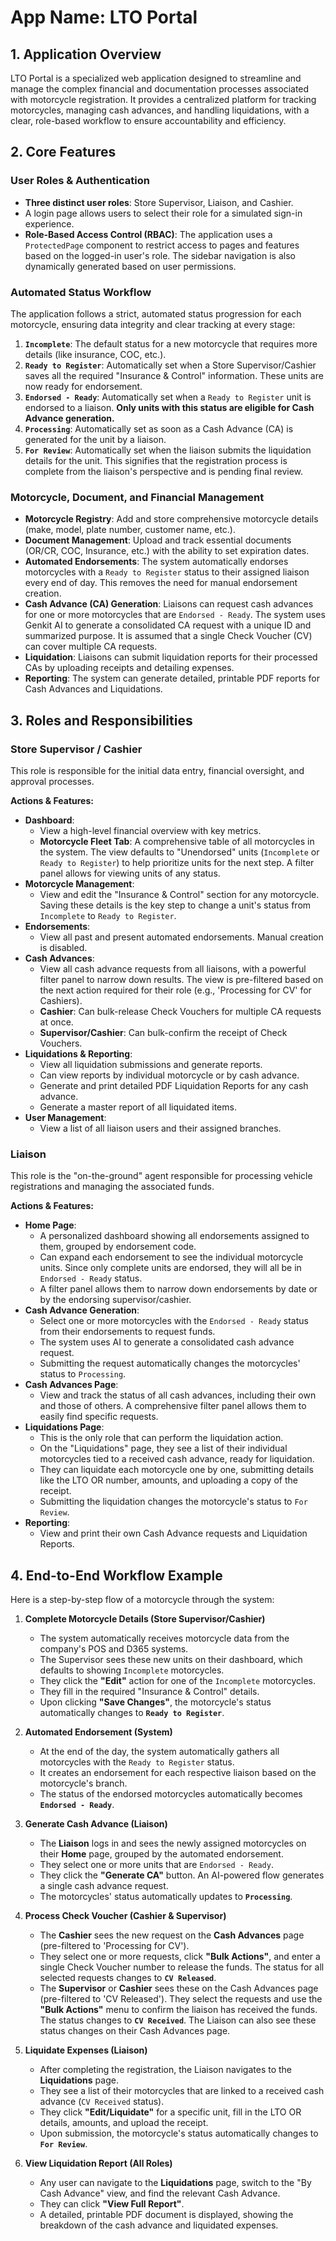 # App Name: LTO Portal

## 1. Application Overview
LTO Portal is a specialized web application designed to streamline and manage the complex financial and documentation processes associated with motorcycle registration. It provides a centralized platform for tracking motorcycles, managing cash advances, and handling liquidations, with a clear, role-based workflow to ensure accountability and efficiency.

## 2. Core Features

### User Roles & Authentication
- **Three distinct user roles**: Store Supervisor, Liaison, and Cashier.
- A login page allows users to select their role for a simulated sign-in experience.
- **Role-Based Access Control (RBAC)**: The application uses a `ProtectedPage` component to restrict access to pages and features based on the logged-in user's role. The sidebar navigation is also dynamically generated based on user permissions.

### Automated Status Workflow
The application follows a strict, automated status progression for each motorcycle, ensuring data integrity and clear tracking at every stage:
1.  **`Incomplete`**: The default status for a new motorcycle that requires more details (like insurance, COC, etc.).
2.  **`Ready to Register`**: Automatically set when a Store Supervisor/Cashier saves all the required "Insurance & Control" information. These units are now ready for endorsement.
3.  **`Endorsed - Ready`**: Automatically set when a `Ready to Register` unit is endorsed to a liaison. **Only units with this status are eligible for Cash Advance generation.**
4.  **`Processing`**: Automatically set as soon as a Cash Advance (CA) is generated for the unit by a liaison.
5.  **`For Review`**: Automatically set when the liaison submits the liquidation details for the unit. This signifies that the registration process is complete from the liaison's perspective and is pending final review.

### Motorcycle, Document, and Financial Management
- **Motorcycle Registry**: Add and store comprehensive motorcycle details (make, model, plate number, customer name, etc.).
- **Document Management**: Upload and track essential documents (OR/CR, COC, Insurance, etc.) with the ability to set expiration dates.
- **Automated Endorsements**: The system automatically endorses motorcycles with a `Ready to Register` status to their assigned liaison every end of day. This removes the need for manual endorsement creation.
- **Cash Advance (CA) Generation**: Liaisons can request cash advances for one or more motorcycles that are `Endorsed - Ready`. The system uses Genkit AI to generate a consolidated CA request with a unique ID and summarized purpose. It is assumed that a single Check Voucher (CV) can cover multiple CA requests.
- **Liquidation**: Liaisons can submit liquidation reports for their processed CAs by uploading receipts and detailing expenses.
- **Reporting**: The system can generate detailed, printable PDF reports for Cash Advances and Liquidations.

## 3. Roles and Responsibilities

### Store Supervisor / Cashier
This role is responsible for the initial data entry, financial oversight, and approval processes.

**Actions & Features:**
- **Dashboard**:
  - View a high-level financial overview with key metrics.
  - **Motorcycle Fleet Tab**: A comprehensive table of all motorcycles in the system. The view defaults to "Unendorsed" units (`Incomplete` or `Ready to Register`) to help prioritize units for the next step. A filter panel allows for viewing units of any status.
- **Motorcycle Management**:
  - View and edit the "Insurance & Control" section for any motorcycle. Saving these details is the key step to change a unit's status from `Incomplete` to `Ready to Register`.
- **Endorsements**:
  - View all past and present automated endorsements. Manual creation is disabled.
- **Cash Advances**:
  - View all cash advance requests from all liaisons, with a powerful filter panel to narrow down results. The view is pre-filtered based on the next action required for their role (e.g., 'Processing for CV' for Cashiers).
  - **Cashier**: Can bulk-release Check Vouchers for multiple CA requests at once.
  - **Supervisor/Cashier**: Can bulk-confirm the receipt of Check Vouchers.
- **Liquidations & Reporting**:
  - View all liquidation submissions and generate reports.
  - Can view reports by individual motorcycle or by cash advance.
  - Generate and print detailed PDF Liquidation Reports for any cash advance.
  - Generate a master report of all liquidated items.
- **User Management**:
  - View a list of all liaison users and their assigned branches.

### Liaison
This role is the "on-the-ground" agent responsible for processing vehicle registrations and managing the associated funds.

**Actions & Features:**
- **Home Page**:
  - A personalized dashboard showing all endorsements assigned to them, grouped by endorsement code.
  - Can expand each endorsement to see the individual motorcycle units. Since only complete units are endorsed, they will all be in `Endorsed - Ready` status.
  - A filter panel allows them to narrow down endorsements by date or by the endorsing supervisor/cashier.
- **Cash Advance Generation**:
  - Select one or more motorcycles with the `Endorsed - Ready` status from their endorsements to request funds.
  - The system uses AI to generate a consolidated cash advance request.
  - Submitting the request automatically changes the motorcycles' status to `Processing`.
- **Cash Advances Page**:
  - View and track the status of all cash advances, including their own and those of others. A comprehensive filter panel allows them to easily find specific requests.
- **Liquidations Page**:
  - This is the only role that can perform the liquidation action.
  - On the "Liquidations" page, they see a list of their individual motorcycles tied to a received cash advance, ready for liquidation.
  - They can liquidate each motorcycle one by one, submitting details like the LTO OR number, amounts, and uploading a copy of the receipt.
  - Submitting the liquidation changes the motorcycle's status to `For Review`.
- **Reporting**:
  - View and print their own Cash Advance requests and Liquidation Reports.


## 4. End-to-End Workflow Example

Here is a step-by-step flow of a motorcycle through the system:

1.  **Complete Motorcycle Details (Store Supervisor/Cashier)**
    - The system automatically receives motorcycle data from the company's POS and D365 systems.
    - The Supervisor sees these new units on their dashboard, which defaults to showing `Incomplete` motorcycles.
    - They click the **"Edit"** action for one of the `Incomplete` motorcycles.
    - They fill in the required "Insurance & Control" details.
    - Upon clicking **"Save Changes"**, the motorcycle's status automatically changes to **`Ready to Register`**.

2.  **Automated Endorsement (System)**
    - At the end of the day, the system automatically gathers all motorcycles with the `Ready to Register` status.
    - It creates an endorsement for each respective liaison based on the motorcycle's branch.
    - The status of the endorsed motorcycles automatically becomes **`Endorsed - Ready`**.

3.  **Generate Cash Advance (Liaison)**
    - The **Liaison** logs in and sees the newly assigned motorcycles on their **Home** page, grouped by the automated endorsement.
    - They select one or more units that are `Endorsed - Ready`.
    - They click the **"Generate CA"** button. An AI-powered flow generates a single cash advance request.
    - The motorcycles' status automatically updates to **`Processing`**.

4.  **Process Check Voucher (Cashier & Supervisor)**
    - The **Cashier** sees the new request on the **Cash Advances** page (pre-filtered to 'Processing for CV').
    - They select one or more requests, click **"Bulk Actions"**, and enter a single Check Voucher number to release the funds. The status for all selected requests changes to **`CV Released`**.
    - The **Supervisor** or **Cashier** sees these on the Cash Advances page (pre-filtered to 'CV Released'). They select the requests and use the **"Bulk Actions"** menu to confirm the liaison has received the funds. The status changes to **`CV Received`**. The Liaison can also see these status changes on their Cash Advances page.

5.  **Liquidate Expenses (Liaison)**
    - After completing the registration, the Liaison navigates to the **Liquidations** page.
    - They see a list of their motorcycles that are linked to a received cash advance (`CV Received` status).
    - They click **"Edit/Liquidate"** for a specific unit, fill in the LTO OR details, amounts, and upload the receipt.
    - Upon submission, the motorcycle's status automatically changes to **`For Review`**.

6.  **View Liquidation Report (All Roles)**
    - Any user can navigate to the **Liquidations** page, switch to the "By Cash Advance" view, and find the relevant Cash Advance.
    - They can click **"View Full Report"**.
    - A detailed, printable PDF document is displayed, showing the breakdown of the cash advance and liquidated expenses.
